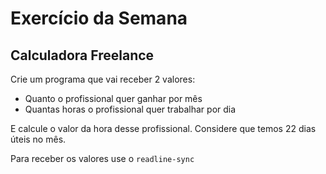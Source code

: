 # Exercício da Semana

## Calculadora Freelance

Crie um programa que vai receber 2 valores:
* Quanto o profissional quer ganhar por mês
* Quantas horas o profissional quer trabalhar por dia

E calcule o valor da hora desse profissional. 
Considere que temos 22 dias úteis no mês.

Para receber os valores use o `readline-sync`